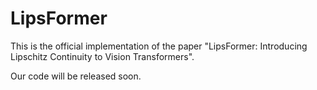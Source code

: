 # LipsFormer

This is the official implementation of the paper "LipsFormer: Introducing Lipschitz Continuity to Vision Transformers".

Our code will be released soon.
